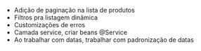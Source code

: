 - Adição de paginação na lista de produtos
- Filtros pra listagem dinâmica
- Customizações de erros
- Camada service, criar beans @Service
- Ao trabalhar com datas, trabalhar com padronização de datas
